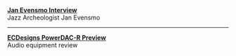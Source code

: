 **[Jan Evensmo Interview](JanEvensmo)**    
Jazz Archeologist Jan Evensmo

---

**[ECDesigns PowerDAC-R Preview](PDR-Preview)**    
Audio equipment review



